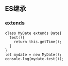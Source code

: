 ## ES继承


### extends
```
class MyDate extends Date{
  test(){
    return this.getTime();
  }
}
let mydate = new MyDate();
console.log(mydate.test());
```